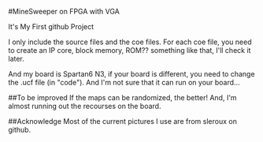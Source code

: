 #MineSweeper on FPGA with VGA

It's My First github Project

I only include the source files and the coe files.
For each coe file, you need to create an IP core, block memory, ROM?? something like that, I'll check it later.

And my board is Spartan6 N3, if your board is different, you need to change the .ucf file (in "code"). And I'm not sure that it can run on your board...

##To be improved
If the maps can be randomized, the better!
And, I'm almost running out the recourses on the board.

##Acknowledge
Most of the current pictures I use are from sleroux on github.

